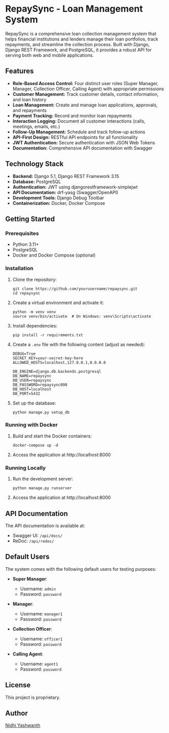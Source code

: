 # RepaySync - Loan Management System

RepaySync is a comprehensive loan collection management system that helps financial institutions and lenders manage their loan portfolios, track repayments, and streamline the collection process. Built with Django, Django REST Framework, and PostgreSQL, it provides a robust API for serving both web and mobile applications.

## Features

- **Role-Based Access Control:** Four distinct user roles (Super Manager, Manager, Collection Officer, Calling Agent) with appropriate permissions
- **Customer Management:** Track customer details, contact information, and loan history
- **Loan Management:** Create and manage loan applications, approvals, and repayments
- **Payment Tracking:** Record and monitor loan repayments
- **Interaction Logging:** Document all customer interactions (calls, meetings, emails, etc.)
- **Follow-Up Management:** Schedule and track follow-up actions
- **API-First Design:** RESTful API endpoints for all functionality
- **JWT Authentication:** Secure authentication with JSON Web Tokens
- **Documentation:** Comprehensive API documentation with Swagger

## Technology Stack

- **Backend:** Django 5.1, Django REST Framework 3.15
- **Database:** PostgreSQL
- **Authentication:** JWT using djangorestframework-simplejwt
- **API Documentation:** drf-yasg (Swagger/OpenAPI)
- **Development Tools:** Django Debug Toolbar
- **Containerization:** Docker, Docker Compose

## Getting Started

### Prerequisites

- Python 3.11+
- PostgreSQL
- Docker and Docker Compose (optional)

### Installation

1. Clone the repository:

   ```
   git clone https://github.com/yourusername/repaysync.git
   cd repaysync
   ```

2. Create a virtual environment and activate it:

   ```
   python -m venv venv
   source venv/bin/activate  # On Windows: venv\Scripts\activate
   ```

3. Install dependencies:

   ```
   pip install -r requirements.txt
   ```

4. Create a `.env` file with the following content (adjust as needed):

   ```
   DEBUG=True
   SECRET_KEY=your-secret-key-here
   ALLOWED_HOSTS=localhost,127.0.0.1,0.0.0.0

   DB_ENGINE=django.db.backends.postgresql
   DB_NAME=repaysync
   DB_USER=repaysync
   DB_PASSWORD=repaysync098
   DB_HOST=localhost
   DB_PORT=5432
   ```

5. Set up the database:
   ```
   python manage.py setup_db
   ```

### Running with Docker

1. Build and start the Docker containers:

   ```
   docker-compose up -d
   ```

2. Access the application at http://localhost:8000

### Running Locally

1. Run the development server:

   ```
   python manage.py runserver
   ```

2. Access the application at http://localhost:8000

## API Documentation

The API documentation is available at:

- Swagger UI: `/api/docs/`
- ReDoc: `/api/redoc/`

## Default Users

The system comes with the following default users for testing purposes:

- **Super Manager**:

  - Username: `admin`
  - Password: `password`

- **Manager**:

  - Username: `manager1`
  - Password: `password`

- **Collection Officer**:

  - Username: `officer1`
  - Password: `password`

- **Calling Agent**:
  - Username: `agent1`
  - Password: `password`

## License

This project is proprietary.

## Author

[Nidhi Yashwanth](https://github.com/nidhiyashwanth)
